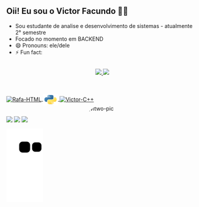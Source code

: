 ## Oii! Eu sou o Victor Facundo 🧑‍🔬 


- Sou estudante de analise e desenvolvimento de sistemas - atualmente 2° semestre
- Focado no momento em BACKEND
- 😄 Pronouns: ele/dele
- ⚡ Fun fact: 

##

<div align="center">
  <a href="https://github.com/VictorFacundo">
  <img height="180em" src="https://github-readme-stats.vercel.app/api?username=victorfacundo&show_icons=true&theme=dark&include_all_commits=true&count_private=true"/>
  <img height="180em" src="https://github-readme-stats.vercel.app/api/top-langs/?username=victorfacundo&layout=compact&langs_count=7&theme=dark"/>
</div>

##

<div style="display: inline_block"><br>
  <img align="center" alt="Rafa-HTML" height="30" width="40" src="https://cdn.jsdelivr.net/gh/devicons/devicon/icons/mysql/mysql-plain.svg" />
  <img align="center" alt="Rafa-Python" height="30" width="40" src="https://raw.githubusercontent.com/devicons/devicon/master/icons/python/python-original.svg">
  <img align="center" alt="Victor-C++" height="30" width="40" src="https://cdn.jsdelivr.net/gh/devicons/devicon/icons/cplusplus/cplusplus-original.svg" />
  <img align="right" alt="vitwo-pic" height="200" style="border-radius:50px;" src="https://i.picasion.com/pic92/4edb2b39593a2c15d6aa4b9b7a63ed87.gif" width="300" height="300" border="0" alt="https://picasion.com/" /></a><br /><a href="https://picasion.com/">
  
  ##


<div> 
  <a href="https://instagram.com/eusouvitwo" target="_blank"><img src="https://img.shields.io/badge/-Instagram-%23E4405F?style=for-the-badge&logo=instagram&logoColor=white" target="_blank"></a>
  <a href = "mailto:victorfacundo19@gmail.com"><img src="https://img.shields.io/badge/-Gmail-%23333?style=for-the-badge&logo=gmail&logoColor=white" target="_blank"></a>
  <a href="https://www.linkedin.com/in/victorfacundo19/" target="_blank"><img src="https://img.shields.io/badge/-LinkedIn-%230077B5?style=for-the-badge&logo=linkedin&logoColor=white" target="_blank"></a> 
 
  ![Snake animation](https://github.com/rafaballerini/rafaballerini/blob/output/github-contribution-grid-snake.svg)
 
</div>
